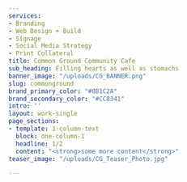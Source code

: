```yaml
---
services:
- Branding
- Web Design + Build
- Signage
- Social Media Strategy
- Print Collateral
title: Common Ground Community Cafe
sub_heading: Filling hearts as well as stomachs
banner_image: "/uploads/CG_BANNER.png"
slug: commonground
brand_primary_color: "#0B1C2A"
brand_secondary_color: "#CC8341"
intro: ''
layout: work-single
page_sections:
- template: 1-column-text
  block: one-column-1
  headline: 1/2
  content: "<strong>some more content</strong>"
teaser_image: "/uploads/CG_Teaser_Photo.jpg"

---
```

